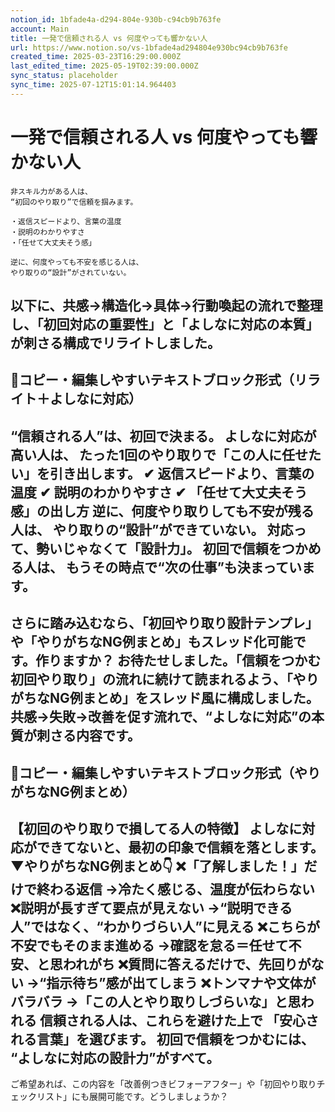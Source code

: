 ```yaml
---
notion_id: 1bfade4a-d294-804e-930b-c94cb9b763fe
account: Main
title: 一発で信頼される人 vs 何度やっても響かない人
url: https://www.notion.so/vs-1bfade4ad294804e930bc94cb9b763fe
created_time: 2025-03-23T16:29:00.000Z
last_edited_time: 2025-05-19T02:39:00.000Z
sync_status: placeholder
sync_time: 2025-07-12T15:01:14.964403
---
```

# 一発で信頼される人 vs 何度やっても響かない人

```plain text
非スキル力がある人は、
“初回のやり取り”で信頼を掴みます。

・返信スピードより、言葉の温度
・説明のわかりやすさ
・「任せて大丈夫そう感」

逆に、何度やっても不安を感じる人は、
やり取りの“設計”がされていない。
```
以下に、共感→構造化→具体→行動喚起の流れで整理し、「初回対応の重要性」と「よしなに対応の本質」が刺さる構成でリライトしました。
---
## 📄コピー・編集しやすいテキストブロック形式（リライト＋よしなに対応）
“信頼される人”は、初回で決まる。
よしなに対応が高い人は、
たった1回のやり取りで「この人に任せたい」を引き出します。
✔︎ 返信スピードより、言葉の温度
✔︎ 説明のわかりやすさ
✔︎ 「任せて大丈夫そう感」の出し方
逆に、何度やり取りしても不安が残る人は、
やり取りの“設計”ができていない。
対応って、勢いじゃなくて「設計力」。
初回で信頼をつかめる人は、
もうその時点で“次の仕事”も決まっています。
---
さらに踏み込むなら、「初回やり取り設計テンプレ」や「やりがちなNG例まとめ」もスレッド化可能です。作りますか？
お待たせしました。「信頼をつかむ初回やり取り」の流れに続けて読まれるよう、「やりがちなNG例まとめ」をスレッド風に構成しました。共感→失敗→改善を促す流れで、“よしなに対応”の本質が刺さる内容です。
---
## 📄コピー・編集しやすいテキストブロック形式（やりがちなNG例まとめ）
【初回のやり取りで損してる人の特徴】
よしなに対応ができてないと、最初の印象で信頼を落とします。
▼やりがちなNG例まとめ👇
❌「了解しました！」だけで終わる返信
→冷たく感じる、温度が伝わらない
❌説明が長すぎて要点が見えない
→“説明できる人”ではなく、“わかりづらい人”に見える
❌こちらが不安でもそのまま進める
→確認を怠る＝任せて不安、と思われがち
❌質問に答えるだけで、先回りがない
→“指示待ち”感が出てしまう
❌トンマナや文体がバラバラ
→「この人とやり取りしづらいな」と思われる
信頼される人は、これらを避けた上で
「安心される言葉」を選びます。
初回で信頼をつかむには、
“よしなに対応の設計力”がすべて。
---
ご希望あれば、この内容を「改善例つきビフォーアフター」や「初回やり取りチェックリスト」にも展開可能です。どうしましょうか？
